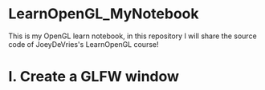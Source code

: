 # LearnOpenGL_MyNotebook

This is my OpenGL learn notebook, in this repository I will share the source code of JoeyDeVries's LearnOpenGL course!

# I. Create a GLFW window
